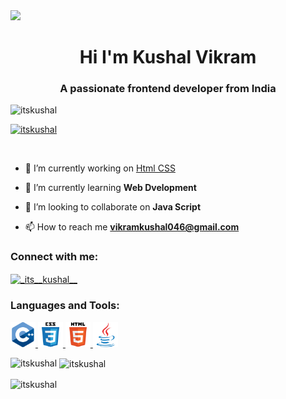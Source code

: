 <img src="https://camo.githubusercontent.com/ab4ad05166c64881a0cfe04f2c8951f720dda69d8014bf6365159e9cb726bd03/68747470733a2f2f7777772e637962657261726b2e636f6d2f77702d636f6e74656e742f75706c6f6164732f323031392f31312f446576656c6f7065722e6a7067">
<h1 align="center">Hi I'm Kushal Vikram</h1>
<h3 align="center">A passionate frontend developer from India</h3>

<p align="left"> <img src="https://komarev.com/ghpvc/?username=itskushal&label=Profile%20views&color=0e75b6&style=flat" alt="itskushal" /> </p>

<p align="left"> <a href="https://github.com/ryo-ma/github-profile-trophy"><img src="https://github-profile-trophy.vercel.app/?username=itskushal" alt="itskushal" /></a> </p>

<p align="left"> <a href="https://twitter.com/" target="blank"><img src="https://img.shields.io/twitter/follow/?logo=twitter&style=for-the-badge" alt="" /></a> </p>

- 🔭 I’m currently working on [Html CSS](https://itskushal.github.io/Assign-1/home.html)

- 🌱 I’m currently learning **Web Dvelopment**

- 👯 I’m looking to collaborate on **Java Script**

- 📫 How to reach me **vikramkushal046@gmail.com**

<h3 align="left">Connect with me:</h3>
<p align="left">
<a href="https://instagram.com/_its__kushal__" target="blank"><img align="center" src="https://raw.githubusercontent.com/rahuldkjain/github-profile-readme-generator/master/src/images/icons/Social/instagram.svg" alt="_its__kushal__" height="30" width="40" /></a>
</p>

<h3 align="left">Languages and Tools:</h3>
<p align="left"> <a href="https://www.w3schools.com/cpp/" target="_blank" rel="noreferrer"> <img src="https://raw.githubusercontent.com/devicons/devicon/master/icons/cplusplus/cplusplus-original.svg" alt="cplusplus" width="40" height="40"/> </a> <a href="https://www.w3schools.com/css/" target="_blank" rel="noreferrer"> <img src="https://raw.githubusercontent.com/devicons/devicon/master/icons/css3/css3-original-wordmark.svg" alt="css3" width="40" height="40"/> </a> <a href="https://www.w3.org/html/" target="_blank" rel="noreferrer"> <img src="https://raw.githubusercontent.com/devicons/devicon/master/icons/html5/html5-original-wordmark.svg" alt="html5" width="40" height="40"/> </a> <a href="https://www.java.com" target="_blank" rel="noreferrer"> <img src="https://raw.githubusercontent.com/devicons/devicon/master/icons/java/java-original.svg" alt="java" width="40" height="40"/> </a> </p>

<p><img align="left" src="https://github-readme-stats.vercel.app/api/top-langs?username=itskushal&show_icons=true&locale=en&layout=compact" alt="itskushal" /></p>

<p>&nbsp;<img align="center" src="https://github-readme-stats.vercel.app/api?username=itskushal&show_icons=true&locale=en" alt="itskushal" /></p>

<p><img align="center" src="https://github-readme-streak-stats.herokuapp.com/?user=itskushal&" alt="itskushal" /></p>
